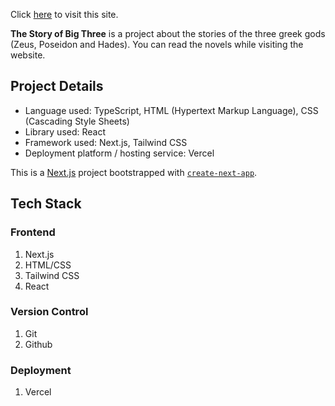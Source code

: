 Click [here](https://the-story-of-big-three.vercel.app/) to visit this site.

**The Story of Big Three** is a project about the stories of the three greek gods (Zeus, Poseidon and Hades). You can read the novels while visiting the website.

## Project Details
* Language used: TypeScript, HTML (Hypertext Markup Language), CSS (Cascading Style Sheets)
* Library used: React
* Framework used: Next.js, Tailwind CSS
* Deployment platform / hosting service: Vercel

This is a [Next.js](https://nextjs.org/) project bootstrapped with [`create-next-app`](https://github.com/vercel/next.js/tree/canary/packages/create-next-app).

## Tech Stack
### Frontend
1. Next.js
1. HTML/CSS
1. Tailwind CSS
1. React
   
### Version Control
1. Git
1. Github

### Deployment
1. Vercel
